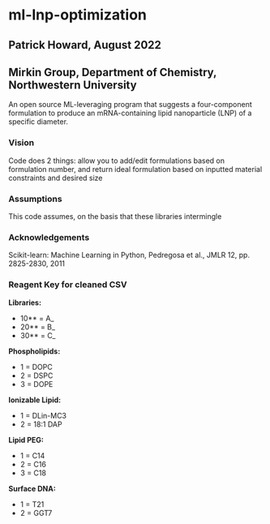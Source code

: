 # ml-lnp-optimization
## Patrick Howard, August 2022
## Mirkin Group, Department of Chemistry, Northwestern University

An open source ML-leveraging program that suggests a four-component formulation to produce an mRNA-containing lipid nanoparticle (LNP) of a specific diameter.

### Vision
Code does 2 things: allow you to add/edit formulations based on formulation number, and return ideal formulation based on inputted material constraints and desired size

### Assumptions
This code assumes, on the basis that these libraries intermingle 

### Acknowledgements
Scikit-learn: Machine Learning in Python, Pedregosa et al., JMLR 12, pp. 2825-2830, 2011

### Reagent Key for cleaned CSV

**Libraries:**
- 10** = A_ 
- 20** = B_
- 30** = C_

**Phospholipids:**
- 1 = DOPC
- 2 = DSPC
- 3 = DOPE

**Ionizable Lipid:**
- 1 = DLin-MC3
- 2 = 18:1 DAP

**Lipid PEG:**
- 1 = C14
- 2 = C16
- 3 = C18

**Surface DNA:**
- 1 = T21
- 2 = GGT7